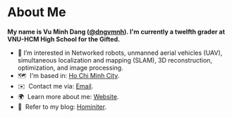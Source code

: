 # About Me
**My name is Vu Minh Dang ([@dngvmnh](https://github.com/dngvmnh)). I'm currently a twelfth grader at VNU-HCM High School for the Gifted.**
* 🔬  I’m interested in Networked robots, unmanned aerial vehicles (UAV), simultaneous localization and mapping (SLAM), 3D reconstruction, optimization, and image processing.
* 🗺️  I'm based in: [Ho Chi Minh City](https://www.google.com/maps/place/hochi+minh+city/data=!4m2!3m1!1s0x317529292e8d3dd1:0xf15f5aad773c112b?sa=X&ved=2ahUKEwiIw8fqy6SDAxWEVd4KHan3DJAQh8EJegQIDBAA).
* ✉️  Contact me via: [Email](mailto:student220211@ptnk.edu.vn).
* 🌍  Learn more about me: [Website](https://sites.google.com/view/dngvmnh/home).
* 📰  Refer to my blog: [Hominiter](https://dngvmnh.github.io/Hominiter).

